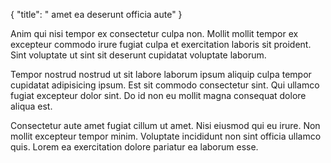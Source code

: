 {
  "title": " amet ea deserunt officia aute"
}

Anim qui nisi tempor ex consectetur culpa non. Mollit mollit tempor ex excepteur commodo irure fugiat culpa et exercitation laboris sit proident. Sint voluptate ut sint sit deserunt cupidatat voluptate laborum.

Tempor nostrud nostrud ut sit labore laborum ipsum aliquip culpa tempor cupidatat adipisicing ipsum. Est sit commodo consectetur sint. Qui ullamco fugiat excepteur dolor sint. Do id non eu mollit magna consequat dolore aliqua est.

Consectetur aute amet fugiat cillum ut amet. Nisi eiusmod qui eu irure. Non mollit excepteur tempor minim. Voluptate incididunt non sint officia ullamco quis. Lorem ea exercitation dolore pariatur ea laborum esse.